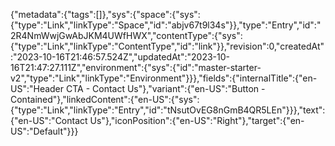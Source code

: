 {"metadata":{"tags":[]},"sys":{"space":{"sys":{"type":"Link","linkType":"Space","id":"abjv67t9l34s"}},"type":"Entry","id":"2R4NmWwjGwAbJKM4UWfHWX","contentType":{"sys":{"type":"Link","linkType":"ContentType","id":"link"}},"revision":0,"createdAt":"2023-10-16T21:46:57.524Z","updatedAt":"2023-10-16T21:47:27.111Z","environment":{"sys":{"id":"master-starter-v2","type":"Link","linkType":"Environment"}}},"fields":{"internalTitle":{"en-US":"Header CTA - Contact Us"},"variant":{"en-US":"Button - Contained"},"linkedContent":{"en-US":{"sys":{"type":"Link","linkType":"Entry","id":"tNsutOvEG8nGmB4QR5LEn"}}},"text":{"en-US":"Contact Us"},"iconPosition":{"en-US":"Right"},"target":{"en-US":"Default"}}}